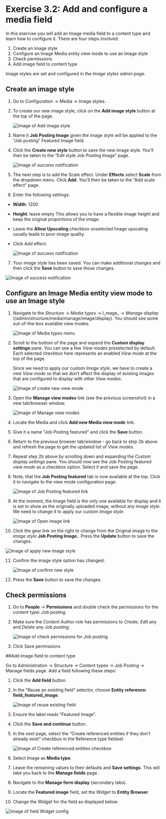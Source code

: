 # Exercise 3.2: Add and configure a media field

In this exercise you will add an Image media field to a content type and learn how to configure it. There are four steps involved:

1. Create an image style
2. Configure an Image Media entity view mode to use an Image style
3. Check permissions
4. Add image field to content type

Image styles are set and configured in the _Image styles admin page_.

## Create an image style

1. Go to Configuration → Media → Image styles.
2. To create our new image style, click on the **Add image style** button at the top of the page. 

    ![Image of Add image style](../.gitbook/assets/60%20%281%29.png)

3. Name it **Job Posting Image** given the image style will be applied to the “Job posting” Featured Image field.
4. Click the **Create new style** button to save the new image style. You’ll then be taken to the “Edit style Job Posting Image” page. 

    ![Image of success notification](../.gitbook/assets/61.png)

5. The next step is to add the Scale effect. Under **Effects** select **Scale** from the dropdown menu. Click **Add**. You’ll then be taken to the “Add scale effect” page.
6. Enter the following settings:
  * **Width**: 1200
  * **Height**: leave empty This allows you to have a flexible image height and keep the original proportions of the image.
  * Leave the **Allow Upscaling** checkbox unselected Image upscaling usually leads to poor image quality.
  * Click Add effect. 

    ![Image of success notification](../.gitbook/assets/62%20%282%29.png)

7. Your _image style_ has been saved. You can make additional changes and then click the **Save** button to save those changes.

![Image of success notification](../.gitbook/assets/63%20%281%29.png)

## Configure an Image Media entity view mode to use an Image style

1. Navigate to the _Structure_ → _Media types_ → I_mage_ → _Manage display_ \(/admin/structure/media/manage/image/display\). You should see some out-of-the-box available view modes. 

    ![Image of Media types menu](../.gitbook/assets/64%20%282%29.png)
    
2. Scroll to the bottom of the page and expand the **Custom display settings** pane. You can see a few _View modes_ preselected by default. Each selected checkbox here represents an enabled _View mode_ at the top of the page.

    Since we need to apply our custom _Image style_, we have to create a new _View mode_ so that we don’t affect the display of existing images that are configured to display with other _View modes_.
    
    ![Image of create new view mode](../.gitbook/assets/65.png)

3. Open the **Manage view modes** link \(see the previous screenshot\) in a new tab/browser window. 

    ![Image of Manage view modes](../.gitbook/assets/66%20%281%29.png)
    
4. Locate the Media and click **Add new Media view mode** link.
5. Give it a name “Job Posting featured” and click the **Save** button.
6. Return to the previous browser tab/window - go back to step 2b above and refresh the page to get the updated list of _View modes_.
7. Repeat step 2b above by scrolling down and expanding the _Custom display settings_ pane. You should now see the Job Posting featured _view mode_ as a checkbox option. Select it and save the page.
8. Note, that the **Job Posting featured** tab is now available at the top. Click it to navigate to the view mode configuration page.

    ![Image of Job Posting featured link](../.gitbook/assets/67.png)
     
9. At the moment, the Image field is the only one available for display and it is set to show as the originally uploaded image, without any _image style_. We need to change it to apply our custom _Image style_. 

    ![Image of Open image link](../.gitbook/assets/68.png)

10. Click the gear link on the right to change from the Original image to the _image style_ **Job Posting Image.**. Press the **Update** button to save the changes.
   
   ![Image of apply new image style](../.gitbook/assets/69%20%281%29.png)

11. Confirm the image style option has changed: 

    ![Image of confirm new style](../.gitbook/assets/70%20%281%29.png)

12. Press the **Save** button to save the changes.

## Check permissions

1. Go to **People** → **Permissions** and double check the permissions for the content type: _Job posting_.
2. Make sure the _Content Author_ role has permissions to _Create_, _Edit_ any and _Delete_ any _Job posting_. 

    ![Image of check permissions for Job posting](../.gitbook/assets/71.png)
    
3. Click Save permissions


##Add image field to content type 

Go to Administration → Structure → Content types → Job Posting → Manage fields page. Add a field following these steps:

1. Click the **Add field** button.
2. In the “Reuse an existing field” selector, choose **Entity reference: field\_featured\_image**.

    ![Image of reuse existing field](../.gitbook/assets/72%20%281%29.png)

3. Ensure the label reads “Featured Image”.
4. Click the **Save and continue** button.
5. In the next page, select the “Create referenced entities if they don't already exist” checkbox in the Reference type fieldset.

    ![Image of Create referenced entities checkbox](../.gitbook/assets/73%20%282%29.png)

6. Select Image as **Media type**.
7. Leave the remaining values to their defaults and **Save settings**. This will take you back to the **Manage fields** page.
8. Navigate to the **Manage form display** \(secondary tabs\).
9. Locate the **Featured image** field, set the _Widget_ to **Entity Browser**
10. Change the Widget for the field as displayed below:

![Image of field Widget config](../.gitbook/assets/74.png)
